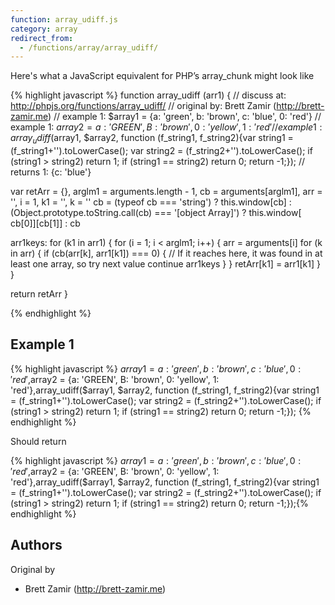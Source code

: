 ```yaml
---
function: array_udiff.js
category: array
redirect_from:
  - /functions/array/array_udiff/
---
```


<!-- WARNING! This file is auto generated by `npm run web:inject`, do not edit by hand -->

Here's what a JavaScript equivalent for PHP’s array_chunk might look like

{% highlight javascript %}
function array_udiff (arr1) {
  //  discuss at: http://phpjs.org/functions/array_udiff/
  // original by: Brett Zamir (http://brett-zamir.me)
  //   example 1: $array1 = {a: 'green', b: 'brown', c: 'blue', 0: 'red'}
  //   example 1: $array2 = {a: 'GREEN', B: 'brown', 0: 'yellow', 1: 'red'}
  //   example 1: array_udiff($array1, $array2, function (f_string1, f_string2){var string1 = (f_string1+'').toLowerCase(); var string2 = (f_string2+'').toLowerCase(); if (string1 > string2) return 1; if (string1 == string2) return 0; return -1;});
  //   returns 1: {c: 'blue'}

  var retArr = {},
    arglm1 = arguments.length - 1,
    cb = arguments[arglm1],
    arr = '',
    i = 1,
    k1 = '',
    k = ''
  cb = (typeof cb === 'string') ? this.window[cb] : (Object.prototype.toString.call(cb) === '[object Array]') ? this.window[
    cb[0]][cb[1]] : cb

  arr1keys: for (k1 in arr1) {
    for (i = 1; i < arglm1; i++) {
      arr = arguments[i]
      for (k in arr) {
        if (cb(arr[k], arr1[k1]) === 0) {
          // If it reaches here, it was found in at least one array, so try next value
          continue arr1keys
        }
      }
      retArr[k1] = arr1[k1]
    }
  }

  return retArr
}

{% endhighlight %}

## Example 1

{% highlight javascript %}
$array1 = {a: 'green', b: 'brown', c: 'blue', 0: 'red'},$array2 = {a: 'GREEN', B: 'brown', 0: 'yellow', 1: 'red'},array_udiff($array1, $array2, function (f_string1, f_string2){var string1 = (f_string1+'').toLowerCase(); var string2 = (f_string2+'').toLowerCase(); if (string1 > string2) return 1; if (string1 == string2) return 0; return -1;});
{% endhighlight %}

Should return

{% highlight javascript %}
$array1 = {a: 'green', b: 'brown', c: 'blue', 0: 'red'},$array2 = {a: 'GREEN', B: 'brown', 0: 'yellow', 1: 'red'},array_udiff($array1, $array2, function (f_string1, f_string2){var string1 = (f_string1+'').toLowerCase(); var string2 = (f_string2+'').toLowerCase(); if (string1 > string2) return 1; if (string1 == string2) return 0; return -1;});{% endhighlight %}


## Authors


Original by

- Brett Zamir (http://brett-zamir.me)

